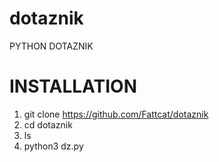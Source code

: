 # dotaznik
PYTHON DOTAZNIK

# INSTALLATION 
1. git clone https://github.com/Fattcat/dotaznik
2. cd dotaznik
3. ls
4. python3 dz.py
